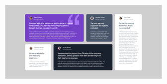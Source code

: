 <a href="https://lifeguard1.github.io/frontendmentor-testimonials-grid/"><img src="images/Screenshot 2024-06-03 150702.png"></a>

